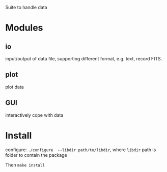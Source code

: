 Suite to handle data

# Modules

## io
input/output of data file, supporting different format, e.g. text, record FITS.

## plot
plot data

## GUI
interactively cope with data

# Install
configure: `./configure  --libdir path/to/libdir`, where `libdir` path is folder to contain the package

Then `make install`
